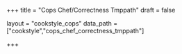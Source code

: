 +++
title = "Cops Chef/Correctness Tmppath"
draft = false

layout = "cookstyle_cops"
data_path = ["cookstyle","cops_chef_correctness_tmppath"]

+++

<!-- The content of this page is automatically generated from the
cops_chef_correctness_tmppath.yml file in github.com/chef/cookstyle/docs-chef-io/data/cookstyle. -->
